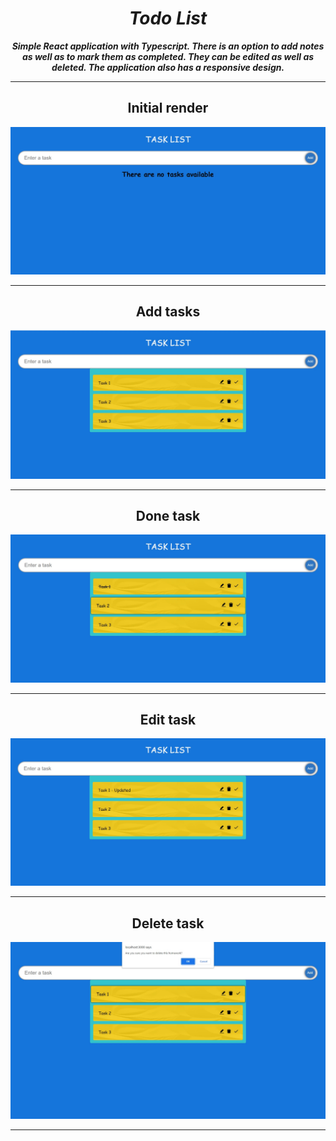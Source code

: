 <h1 align="center"><i>Todo List</i></h1>

**_<p align="center">Simple React application with Typescript. There is an option to add notes as well as to mark them as completed. They can be edited as well as deleted. The application also has a responsive design.</p>_**

<hr/>

<p align="center">
    <div>
    <h2 align="center">Initial render</h2>
    <img src="./pictures/home.jpg"/>
    <hr/>
    <h2 align="center">Add tasks</h2>
    <img src="./pictures/add.jpg"/>
    <hr/>
    <h2 align="center">Done task</h2>
    <img src="./pictures/done.jpg"/>
    <hr/>
    <h2 align="center">Edit task</h2>
    <img src="./pictures/update.jpg"/>
    <hr/>
     <h2 align="center">Delete task</h2>
    <img src="./pictures/delete.jpg"/>
    <hr/>
    </div>
<p>